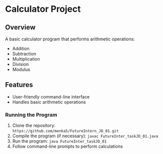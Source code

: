 # Calculator Project

## Overview

A basic calculator program that performs arithmetic operations:

* Addition
* Subtraction
* Multiplication
* Division
* Modulus

## Features

* User-friendly command-line interface
* Handles basic arithmetic operations



### Running the Program

1. Clone the repository: `https://github.com/menka5/FutureIntern_JD_01.git`
2. Compile the program (if necessary): `javac FutureInter_taskJD_01.java`
3. Run the program: `java FutureInter_taskJD_01`
4. Follow command-line prompts to perform calculations

